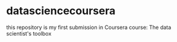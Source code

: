 # datasciencecoursera
this repository is my first submission in Coursera course: The data scientist's toolbox
